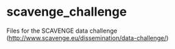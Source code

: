 # scavenge_challenge
Files for the SCAVENGE data challenge (http://www.scavenge.eu/dissemination/data-challenge/)

